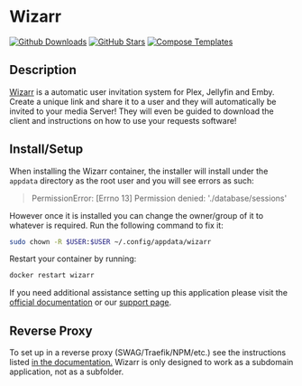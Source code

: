 # Wizarr

[![Github Downloads](https://img.shields.io/github/downloads/Wizarrrr/wizarr/total?color=607D8B&label=github%20downloads&logo=github&style=flat-square)](https://github.com/Wizarrrr/wizarr)
[![GitHub Stars](https://img.shields.io/github/stars/Wizarrrr/wizarr?style=flat-square&color=607D8B&label=github%20stars&logo=github)](https://github.com/Wizarrrr/wizarr)
[![Compose Templates](https://img.shields.io/static/v1?style=flat-square&color=607D8B&label=compose&message=templates)](https://github.com/GhostWriters/DockSTARTer/tree/master/compose/.apps/wizarr)

## Description

[Wizarr](https://docs.wizarr.dev/) is a automatic user invitation system for Plex, Jellyfin and Emby. Create a unique link and share it to a user and they will automatically be invited to your media Server! They will even be guided to download the client and instructions on how to use your requests software!

## Install/Setup

When installing the Wizarr container, the installer will install under the `appdata` directory as the root user and you will see errors as such:

> PermissionError: [Errno 13] Permission denied: './database/sessions'

However once it is installed you can change the owner/group of it to whatever is
required. Run the following command to fix it:

```bash
sudo chown -R $USER:$USER ~/.config/appdata/wizarr
```

Restart your container by running:

```bash
docker restart wizarr
```

If you need additional assistance setting up this application please visit the [official documentation](https://docs.wizarr.dev/getting-started/installation) or our [support page](https://dockstarter.com/basics/support/).

## Reverse Proxy

To set up in a reverse proxy (SWAG/Traefik/NPM/etc.) see the instructions listed [in the documentation.](https://docs.wizarr.dev/getting-started/reverse-proxy) Wizarr is only designed to work as a subdomain application, not as a subfolder.